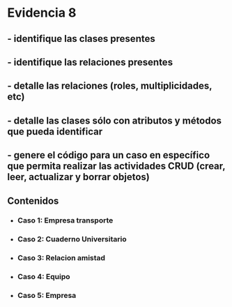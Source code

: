 # Evidencia 8 
## - identifique las clases presentes

## - identifique las relaciones presentes

## - detalle las relaciones (roles, multiplicidades, etc)

## - detalle las clases sólo con atributos y métodos que pueda identificar

## - genere el código para un caso en específico que permita realizar las actividades CRUD (crear, leer, actualizar y borrar objetos)

## Contenidos
- ### Caso 1: Empresa transporte
- ### Caso 2: Cuaderno Universitario
- ### Caso 3: Relacion amistad
- ### Caso 4: Equipo
- ### Caso 5: Empresa